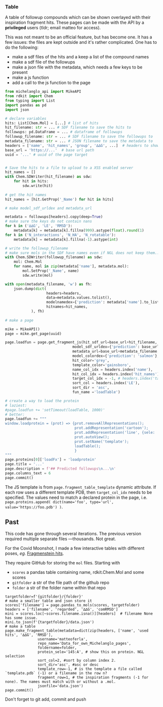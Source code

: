 ### Table

A table of followup compounds which can be shown overlayed with their inspiration fragment hits.
These pages can be made with the API by a **privileged** users (tldr; email matteo for access).


This was not meant to be an official feature, but has become one.
It has a few issues: the files are kept outside and it's rather complicated.
One has to do the following:

* make a sdf files of the hits and a keep a list of the compound names
* make a sdf file of the followups
* make a json file with the metadata, which needs a few keys to be present
* make a js function
* add a call to the js function to the page

```python
from michelanglo_api import MikeAPI
from rdkit import Chem
from typing import List
import pandas as pd
import json

# declare variables
hits: List[Chem.Mol] = [...] # list of hits
hit_filename: str = ... # SDF filename to save the hits to
followups: pd.DataFrame = ... # dataframe of followups
followup_filename: str = ... # SDF filename to save the followups to
metadata_filename: str = ... # JSON filename to save the metadata to
headers = ['name', 'hit_names', 'group', '∆∆G', ...]  # headers to show in the table
base_url = 'https://...'  # base url path
uuid = '...' # uuid of the page target


# Save the hits to a file to upload to a XSS enabled server
hit_names = []
with Chem.SDWriter(hit_filename) as sdw:
    for hit in hits:
        sdw.write(hit)
        
# get the hit names
hit_names = [hit.GetProp('_Name') for hit in hits]

# make model_sdf_urldex and metadata_url

metadata = followups[headers].copy(deep=True)
# make sure the keys do not contain nans
for k in ('∆∆G', 'LE', 'RMSD'):
    metadata[k] = metadata[k].fillna(999).astype(float).round(1)
for k in ('N_interactions', 'N_HA', 'N_rotatable'):
    metadata[k] = metadata[k].fillna(-1).astype(int)

# write the followup_filename
# make sure mols in the SDF have names even if NGL does not keep them...
with Chem.SDWriter(followup_filename) as sdw:
    mol: Chem.Mol
    for name, mol in zip(metadata['name'], metadata.mol):
        mol.SetProp('_Name', name)
        sdw.write(mol)

with open(metadata_filename, 'w') as fh:
    json.dump(dict(
                   headers=headers,
                   data=metadata.values.tolist(),
                   modelnamedex={'prediction': metadata['name'].to_list()},
                   hitnames=hit_names,
            ), fh)
    
# make a page

mike = MikeAPI()
page = mike.get_page(uuid)

page.loadfun = page.get_fragment_js(hit_sdf_url=base_url+hit_filename,
                               model_sdf_urldex={'prediction': base_url+followup_filename},
                               metadata_url=base_url+metadata_filename,
                               model_colordex={'prediction': 'salmon'},
                               hit_color='grey',
                               template_color='gainsboro',
                               name_col_idx = headers.index('name'),
                               hit_col_idx = headers.index('hit_names'),
                               target_col_idx = -1, # headers.index('target')
                               sort_col = headers.index('LE'),
                               sort_dir = 'asc',
                               fun_name ='loadTable')

# create a way to load the protein
# laziest: 
#page.loadfun += 'setTimeout(loadTable, 1000)'
# better:
page.loadfun += """
window.loadprotein = (prot) => {prot.removeAllRepresentations(); 
                                prot.addRepresentation('cartoon');
                                prot.addRepresentation('line', {sele: '454 or ...', colorValue: 'cyan'}); 
                                prot.autoView(); 
                                prot.setName('template');
                                loadTable(); 
                                }
"""
page.proteins[0]['loadFx'] = 'loadprotein'
page.title = '...'
page.description = f'## Predicted followups\n...\n'
page.columns_text = 6
page.commit()
```

The JS template is from `page.fragment_table_template` dynamic attribute.
If each row uses a different template PDB, then `target_col_idx` needs to be specified.
The values need to match a declared protein in the page, 
i.e. `page.proteins.append( dict(name='foo', type='url', value='https://foo.pdb') )`.

## Past
This code has gone through several iterations.
The previous version required multiple separate files —thousands. Not great.

For the Covid Moonshot, I made a few interactive tables with different poses,
_eg._ [Fragmenstein hits](https://michelanglo.sgc.ox.ac.uk/data/13523b58-d0b1-4d05-9158-a8fd2be8465c).


They require GitHub for storing the `mol` files.
Starting with

* `scores` a pandas table containing name, rdkit.Chem.Mol and some scores
* `gitfolder` a str of the file path of the github repo
* `folder` a str of the folder name within that repo

```jupyterpython
targetfolder=f'{gitfolder}/{folder}'
# make a smaller table and json store it
scores['filename'] = page.pandas_to_mols(scores, targetfolder)
headers = ['filename', 'regarded', '∆∆G', 'comRMSD']
mini = scores.loc[~scores.filename.isna()][headers]  # filename None has some issue.
mini.to_json(f'{targetfolder}/data.json')
# make a table
page.make_fragment_table(metadata=dict(zip(headers, ['name', 'used hits', '∆∆G', 'RMSD'],
               username='matteoferla',
               repo_name='Data_for_own_Michelanglo_pages',
               foldername=folder,
               protein_sele='145:A', # show this on protein. NGL selection
               sort_col=2, #sort by column index 2.
               sort_dir='asc', #asc or desc
               template_row=-1, # is the template a file called `template.pdb` (-1) or a filename in the row n?
               fragment_row=1, # the inspiration fragments (-1 for none). The names must match with or without a .mol.
               jsonfile='data.json')
page.commit()
```
Don't forget to git add, commit and push
